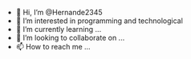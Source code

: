 - 👋 Hi, I’m @Hernande2345
- 👀 I’m interested in programming and technological
- 🌱 I’m currently learning ...
- 💞️ I’m looking to collaborate on ...
- 📫 How to reach me ...

<!---
Hernande2345/Hernande2345 is a ✨ special ✨ repository because its `README.md` (this file) appears on your GitHub profile.
You can click the Preview link to take a look at your changes.
--->
